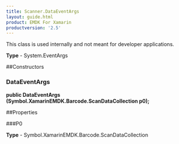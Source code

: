 ```yaml
---
title: Scanner.DataEventArgs
layout: guide.html 
product: EMDK For Xamarin 
productversion: '2.5' 
---
```

This class is used internally and not meant for developer applications.

**Type** - System.EventArgs

##Constructors
### DataEventArgs 
**public DataEventArgs (Symbol.XamarinEMDK.Barcode.ScanDataCollection p0);**

##Properties

###P0

        

**Type** - Symbol.XamarinEMDK.Barcode.ScanDataCollection


